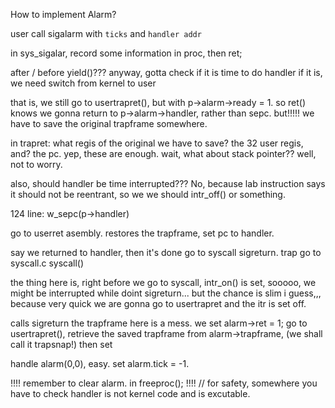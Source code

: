 How to implement Alarm?

user call sigalarm with `ticks` and `handler addr`

in sys_sigalar, record some information in proc, then ret;

after / before yield()???
anyway, gotta check if it is time to do handler
if it is, we need switch from kernel to user


that is, we still go to usertrapret(), but with p->alarm->ready = 1. so ret() knows we gonna return to p->alarm->handler, rather than sepc. but!!!!! we have to save the original trapframe somewhere.

in trapret:
what regis of the original we have to save? the 32 user regis, and?
the pc. yep, these are enough.
wait, what about stack pointer?? well, not to worry.

also, should handler be time interrupted??? No, because lab instruction says it should not be reentrant, so we we should intr_off() or something.

124 line: w_sepc(p->handler)

go to userret asembly. restores the trapframe, set pc to handler.

say we returned to handler, 
then it's done 
go to syscall sigreturn.
trap go to syscall.c syscall()

the thing here is, right before we go to syscall, intr_on() is set, sooooo, we might be interrupted while doint sigreturn... but the chance is slim i guess,,, because very quick we are gonna go to usertrapret and the itr is set off.

calls sigreturn
the trapframe here is a mess.
we set alarm->ret = 1;
go to usertrapret(), 
retrieve the saved trapframe from alarm->trapframe, (we shall call it trapsnap!)
then set 



handle alarm(0,0), easy. set alarm.tick = -1.


!!!! remember to clear alarm. in freeproc();
!!!!
// for safety, somewhere you have to check handler is not kernel code and is excutable.
